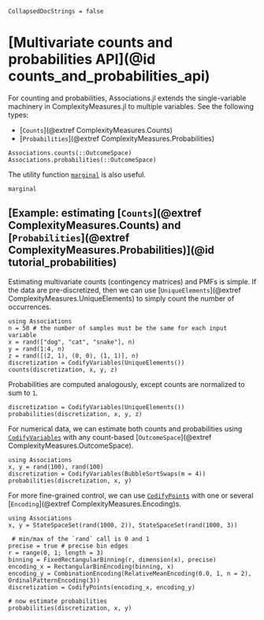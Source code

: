 
```@meta
CollapsedDocStrings = false
```

# [Multivariate counts and probabilities API](@id counts_and_probabilities_api)

For counting and probabilities, Associations.jl extends the single-variable machinery
in ComplexityMeasures.jl to multiple variables. See the following types:

- [`Counts`](@extref ComplexityMeasures.Counts)
- [`Probabilities`](@extref ComplexityMeasures.Probabilities)

```@docs
Associations.counts(::OutcomeSpace)
Associations.probabilities(::OutcomeSpace)
```

The utility function [`marginal`](@ref) is also useful.

```@docs
marginal
```

## [Example: estimating [`Counts`](@extref ComplexityMeasures.Counts) and [`Probabilities`](@extref ComplexityMeasures.Probabilities)](@id tutorial_probabilities)

Estimating multivariate counts (contingency matrices) and PMFs is simple. If the data are pre-discretized, then
we can use [`UniqueElements`](@extref ComplexityMeasures.UniqueElements) to simply count the number of occurrences.

```@example counts_probs_tutorial
using Associations
n = 50 # the number of samples must be the same for each input variable
x = rand(["dog", "cat", "snake"], n)
y = rand(1:4, n)
z = rand([(2, 1), (0, 0), (1, 1)], n)
discretization = CodifyVariables(UniqueElements())
counts(discretization, x, y, z)
```

Probabilities are computed analogously, except counts are normalized to sum to `1`.

```@example counts_probs_tutorial
discretization = CodifyVariables(UniqueElements())
probabilities(discretization, x, y, z)
```

For numerical data, we can estimate both counts and probabilities using [`CodifyVariables`](@ref)
with any count-based [`OutcomeSpace`](@extref ComplexityMeasures.OutcomeSpace).

```@example counts_probs_tutorial
using Associations
x, y = rand(100), rand(100)
discretization = CodifyVariables(BubbleSortSwaps(m = 4))
probabilities(discretization, x, y)
```

For more fine-grained control, we can use [`CodifyPoints`](@ref) with one or several [`Encoding`](@extref ComplexityMeasures.Encoding)s.

```@example counts_probs_tutorial
using Associations
x, y = StateSpaceSet(rand(1000, 2)), StateSpaceSet(rand(1000, 3))

 # min/max of the `rand` call is 0 and 1
precise = true # precise bin edges
r = range(0, 1; length = 3)
binning = FixedRectangularBinning(r, dimension(x), precise)
encoding_x = RectangularBinEncoding(binning, x)
encoding_y = CombinationEncoding(RelativeMeanEncoding(0.0, 1, n = 2), OrdinalPatternEncoding(3))
discretization = CodifyPoints(encoding_x, encoding_y)

# now estimate probabilities
probabilities(discretization, x, y)
```
